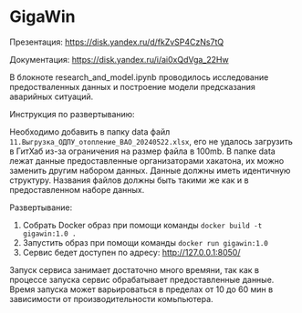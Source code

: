 # GigaWin

Презентация: https://disk.yandex.ru/d/fkZvSP4CzNs7tQ

Документация: https://disk.yandex.ru/i/ai0xQdVga_22Hw

В блокноте research_and_model.ipynb проводилось исследование предостваленных данных и построение модели предсказания аварийных ситуаций.


Инструкция по развертыванию:

Необходимо добавить в папку data файл `11.Выгрузка_ОДПУ_отопление_ВАО_20240522.xlsx`, его не удалось загрузить в ГитХаб из-за ограничения на размер файла в 100mb. 
В папке data лежат данные предоставленные организаторами хакатона, их можно заменить другим набором данных.
Данные должны иметь идентичную структуру. Названия файлов должны быть такими же как и в предоставленном наборе данных.

Развертывание:
1. Собрать Docker образ при помощи команды `docker build -t gigawin:1.0 .`
2. Запустить образ при помощи команды `docker run gigawin:1.0`
3. Сервис бедет доступен по адресу: http://127.0.0.1:8050/

Запуск сервиса занимает достаточно много времяни, так как в процессе запуска сервис обрабатывает предоставленные данные.
Время запуска может варьироваться в пределах от 10 до 60 мин в зависимости от производительности комьпьютера.

